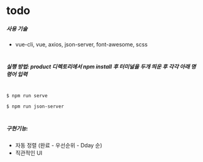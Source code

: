 
# todo 
##### 사용 기술
- vue-cli, vue, axios, json-server, font-awesome, scss
#
#
##### 실행 방법: product 디렉토리에서 npm install 후 터미널을 두개 띄운 후 각각 아래 명령어 입력
#

```sh
$ npm run serve
```
```sh
$ npm run json-server
```
#

##### 구현기능:
  - 자동 정렬 (완료 - 우선순위 - Dday 순)
  - 직관적인 UI
#
#
#